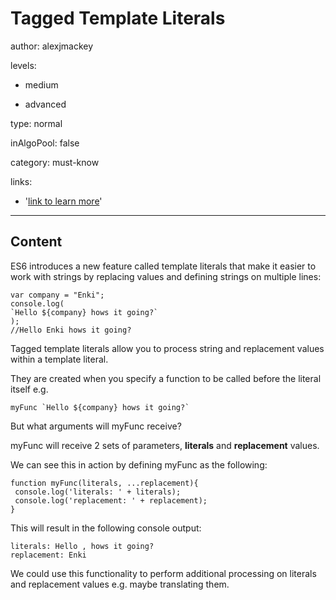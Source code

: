 # Tagged Template Literals
author: alexjmackey

levels:

  - medium

  - advanced

type: normal

inAlgoPool: false

category: must-know

links:

  - '[link to learn more](https://enki.com)'

---
## Content

ES6 introduces a new feature called template literals that make it easier to work with strings by replacing values and defining strings on multiple lines:

```
var company = "Enki";
console.log(
`Hello ${company} hows it going?`
);
//Hello Enki hows it going?
```

Tagged template literals allow you to process string and replacement values within a template literal.

They are created when you specify a function to be called before the literal itself e.g.

```
myFunc `Hello ${company} hows it going?`
```

But what arguments will myFunc receive?

myFunc will receive 2 sets of parameters, **literals** and **replacement** values.

We can see this in action by defining myFunc as the following:

```
function myFunc(literals, ...replacement){
 console.log('literals: ' + literals);  
 console.log('replacement: ' + replacement);
}
```

This will result in the following console output:

```
literals: Hello , hows it going?
replacement: Enki
```

We could use this functionality to perform additional processing on literals and replacement values e.g. maybe translating them.
